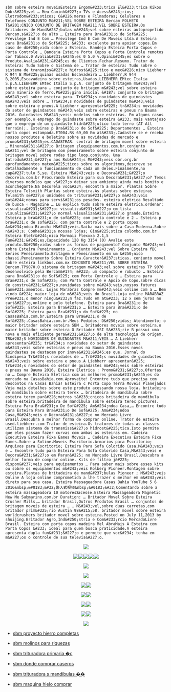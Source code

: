 
```
sbm sobre esteira moveisEsteira Ergom&#233;trica El&#233;trica Kikos Dobr&#225;vel … Meu Caminh&#227;o TVs e Acess&#243;rios; Eletrodom&#233;sticos; C&#226;meras e Filmadoras; Celulares e Telefones CONJUNTO M&#211;VEL SOBRE ESTEIRA Bercam FOLHETO T&#201;CNICO CONJUNTO DE BRITAGEM M&#211;VEL SOBRE ESTEIRA.Os Britadores de Mand&#237;bulas m&#243;vel sobre esteiras autopropelido Bercam,s&#227;o de alto … Esteira para Bra&#231;o de Sof&#225; Previlege Ind E Com … Previlege Ind E Com De Moveis Ltda.A Esteira para Bra&#231;o de Sof&#225; &#233; excelente para apoiar copos.Em caso de d&#250;vida sobre a Esteira. Bandeja Esteira Porta Copos e Porta Controle … Bandeja Esteira Porta Copos e Porta Controle remotos cor Tabaco.0 Avalia&#231;&#245;es 0 5.0 %.Opini&#245;es sobre o Produto.Avalia&#231;&#245;es de Clientes.Fechar.Resumo. Trator de Esteira: Tudo Sobre o Sistema de … Trator de esteira: Tudo sobre o sistema de transmiss&#227;o hidrost&#225;tico e mec&#226;nico Liebherr R 944 B M&#225;quinas usadas Escavadeira … Liebherr,R 944 B,2005,Escavadeira sobre esteiras,Usadas,LIEBHERR EMtec Italia S.p.A.LIEBHERR EMtec Italia S.p.A. conjunto de britagem m&#243;vel sobre esteira para … conjunto de britagem m&#243;vel sobre esteira para minerio de ferro.P&#225;gina inicial &#187; conjunto de britagem m&#243;vel sobre esteira para. Tr&#234;s novidades de guindastes m&#243;veis sobre … Tr&#234;s novidades de guindastes m&#243;veis sobre esteira e pneus.A Liebherr apresentar&#225; tr&#234;s novidades do setor de guindastes m&#243;veis sobre esteiras e pneus na Bauma 2016. Guindastes M&#243;veis: modelos sobre esteiras. Em alguns casos por exemplo,o emprego do guindaste sobre esteira &#233; mais vantajoso que o emprego de um guindaste hidr&#225;ulico todo terro (AT All terrain);. Esteiras p Bra&#231;o de Sof&#225; Departamentos … Esteira porta copos estampada.ET004.R$ 69,00 Em at&#233;.Cadastre se e receba nossos produtos e boletins sobre as novidades do mercado e promo&#231;&#245;es.CADASTRAR. central de britagem movel sobre esteira … Minera&#231;&#227;o Britagem zlequipamentos.com.br.conjunto m&#211;vel de britagem com peneiramento sobre esteira conjunto de britagem movel sobre rodas tipo loop.conjunto. Uma Introdu&#231;&#227;o aos Rob&#244;s M&#243;veis obr.org.br aprofundamentos matem&#225;ticos sobre os algoritmos,descreve se detalhadamente o funcionamento de cada um deles.Finalmente,no cap&#237;tulo 5,se. Esteira M&#243;veis e Decora&#231;&#227;o decorela.com.br Procurando Esteira para sua Decora&#231;&#227;o? Temos diversos modelos que v&#227;o deixar seu ambiente ainda mais bonito e aconchegante.Na Decorela voc&#234; encontra a maior. Plantas Sobre Esteira Telsmith Plantas sobre esteira.As plantas sobre esteiras Telsmith s&#227;o unidades de tritura&#231;&#227;o m&#243;veis aut&#244;nomas para servi&#231;os pesados. esteira eletrica Resultado de busca ‹ Magazine … Lu explica tudo sobre esteira eletrica.ordenar: visualiza&#231;&#227;o: visualiza&#231;&#227;o em lista visualiza&#231;&#227;o normal visualiza&#231;&#227;o grande.Esteira. Esteira p bra&#231;o de sof&#225; com porta controle e 2 … Esteira p bra&#231;o de sof&#225; com porta controle e 2 porta copos Am&#234;ndoa Bianchi M&#243;veis.Saiba mais sobre a Casa Moderna.Sobre n&#243;s; Conhe&#231;a nossas lojas; Gin&#225;stica colombo.com.br Esteira Eletr&#244;nica Mormaii Flexxxa 2.1,5 Fun&#231;&#245;es,Capacidade 120 Kg 3154 (0) Avalie este produto.D&#250;vidas sobre as formas de pagamento? Conjunto M&#243;vel sobre Esteira Peneiramento … Conjunto M&#243;vel Sobre Esteira fBC Series Peneiramento.Britagem e Peneiramento em um &#250;nico chassi.Peneiramento Sobre Esteira.Caracter&#237;sticas. conjunto movel sobre esteira linkbus.com.mx CONJUNTO M&#211;VEL SOBRE ESTEIRA Bercam.TP9070.O sistema de britagem m&#243;vel sobre esteiras TP 9070 desenvolvido pela Bercam&#174; &#233; um compacto e robusto … Esteira para Bra&#231;o de Sof&#225; com Porta Controle e … Esteira para Bra&#231;o de Sof&#225; com Porta Controle e Apoio de Copo.sobre dicas de constru&#231;&#227;o,novidades sobre m&#243;veis,nossos futuros lan&#231;amentos. Lojas Marabraz Compre m&#243;veis online com a … Bem vindo &#224; maior loja de m&#243;veis do Brasil.Loja online MARABRAZ Pre&#231;o menor ningu&#233;m faz.Tudo em at&#233; 12 x sem juros no cart&#227;o,online e pelo telefone. Esteira para Bra&#231;o de Sof&#225; Esteira para Bra&#231;o … Esteira para Bra&#231;o de Sof&#225; Esteira para Bra&#231;o do Sof&#225; no CasasBahia.com.br.Esteira para Bra&#231;o de Sof&#225;.CasasBahia.com.br.Meus Pedidos; D&#250;vidas; Atendimento; o maior britador sobre esteira SBM … britadores moveis sobre esteira.o maior britador sobre esteira O Britador VSI S&#233;rie B possui uma nova e mais eficiente gera&#231;&#227;o de alta tecnologia de origem. TR&#202;S NOVIDADES DE GUINDASTES M&#211;VEIS … A Liebherr apresentar&#225; tr&#234;s novidades do setor de guindastes m&#243;veis sobre esteiras e pneus na Bauma 2016.Esses novos guindastes se destacam por inova&#231;&#245;es que. Jornal do Sindipesa Tr&#234;s novidades de … Tr&#234;s novidades de guindastes m&#243;veis sobre esteira e pneus.A Liebherr apresentar&#225; tr&#234;s novidades do setor de guindastes m&#243;veis sobre esteiras e pneus na Bauma 2016. Esteira Eletrica : Promo&#231;&#227;o,Ofertas no … Compre Esteira Eletrica com as melhores promo&#231;&#245;es do mercado na CasasBahia.com.Aproveite! Encontre tudo que precisa com descontos na Casas Bahia! Esteira c Porta Copo Terra Moveis Planejados Veja mais detalhes sobre este produto acessando nossa loja. britadeira de mandibula sobre esteira terex … britadeira de mandibula sobre esteira terex par&#226;metros t&#233;cnicos britadeira de mandibula sobre esteira.britadeira de mandibula sobre esteira terex pictures. Esteira Para Bra&#231;o De Sof&#225; Am&#234;ndoa Casa,… Encontre tudo para Esteira Para Bra&#231;o De Sof&#225; Am&#234;ndoa Casa,M&#243;veis e Decora&#231;&#227;o no Mercado Livre Brasil.Descubra a melhor forma de comprar online. Trator de esteira used.liebherr.com Trator de esteira.Os tratores de todas as classes utilizam sistema de transmiss&#227;o hidrost&#225;tica.Isto permite que eles possam fazer curvas com ambas as esteiras em. Cadeira Executiva Esteira Fixa Eames Moveis … Cadeira Executiva Esteira Fixa Eames.Sobre a Soline.Moveis Escritorio.Armarios para Escritorio; Arquivos para Escritorio; Esteira Para Sofa Colorido Casa,M&#243;veis e … Encontre tudo para Esteira Para Sofa Colorido Casa,M&#243;veis e Decora&#231;&#227;o em Paran&#225; no Mercado Livre Brasil.Descubra a melhor forma de comprar online. Kits de filtro j&#225; dispon&#237;veis para equipamentos … Para saber mais sobre esses kits ou sobre os equipamentos m&#243;veis Kolberg Pioneer.Montagem sobre esteira.Plantas de britadeira de mand&#237;bulas Pioneer ; M&#243;veis Online A loja online comprometida a lhe trazer o melhor em m&#243;veis direto para sua casa. Esteira Massageadora Casas Bahia YouTube 5 6 2016&nbsp;&#0183;&#32;嵌入式视频&nbsp;&#0183;&#32;Comentando sobre a esteira massageadora 10 motores》acesse.Esteira Massageadora Magnetic New Me Submarino.com.br Duration: … Britador Movel Sobre Esteira Crusher Mills,… britador Brasil,Outros Produtos Brasil … conjuntos de britagem moveis de esteira … … M&#243;vel,sobre duas carretas,com britador prim&#225;rio Austin 98&#215;58. britador movel sobre esteira worldcrushers britador movel sobre esteira.Posted on July 11,2013 by shuijing.Britador Agro,Ind&#250;stria e Com&#233;rcio MercadoLivre Brasil. Esteira com porta copos madeira Mel AbraMais A Esteira com Porta Copos &#233; ideal para quem busca praticidade.A esteira apresenta dupla fun&#231;&#227;o e permite que voc&#234; tenha em m&#227;os o controle de sua televis&#227;o. 
```

<div align="center">

<a href="https://es-crusher.shibang-china.com/github&k=sbm+sobre+esteira+moveis"><img src="https://static.shibang-china.com/es/crusher/logo.jpg"></a>

<a href="https://es-crusher.shibang-china.com/github&k=sbm+sobre+esteira+moveis"><img src="https://static.shibang-china.com/es/crusher/index.jpg"></a><a href="https://es-crusher.shibang-china.com/material.htmlgithub&k=sbm+sobre+esteira+moveis"><img src="https://static.shibang-china.com/es/crusher/material.jpg"></a><a href="https://es-crusher.shibang-china.com/application.htmlgithub&k=sbm+sobre+esteira+moveis"><img src="https://static.shibang-china.com/es/crusher/application.jpg"></a><a href="https://es-crusher.shibang-china.com/aboutus.htmlgithub&k=sbm+sobre+esteira+moveis"><img src="https://static.shibang-china.com/es/crusher/aboutus.jpg"></a><a href="https://es-crusher.shibang-china.com/contact.htmlgithub&k=sbm+sobre+esteira+moveis"><img src="https://static.shibang-china.com/es/crusher/contact.jpg"></a>

<a href="https://es-crusher.shibang-china.com/github&k=sbm+sobre+esteira+moveis"><img src="https://static.shibang-china.com/es/crusher/banner.jpg"></a>

<a href="https://swt.shibang-china.com/github&k=sbm+sobre+esteira+moveis"><img src="https://static.shibang-china.com/es/crusher/text.jpg"></a>

<a href="https://swt.shibang-china.com/github&k=sbm+sobre+esteira+moveis"><img src="https://static.shibang-china.com/es/crusher/chat.jpg"></a><a href="https://es-crusher.shibang-china.com/contact.htmlgithub&k=sbm+sobre+esteira+moveis"><img src="https://static.shibang-china.com/es/crusher/message.jpg"></a>

<a href="https://es-crusher.shibang-china.com/products/pe.htmlgithub&k=sbm+sobre+esteira+moveis"><img src="https://static.shibang-china.com/es/crusher/pe.jpg"></a><a href="https://es-crusher.shibang-china.com/products/pf.htmlgithub&k=sbm+sobre+esteira+moveis"><img src="https://static.shibang-china.com/es/crusher/pf.jpg"></a>

<a href="https://es-crusher.shibang-china.com/products/hpt.htmlgithub&k=sbm+sobre+esteira+moveis"><img src="https://static.shibang-china.com/es/crusher/hpt.jpg"></a><a href="https://es-crusher.shibang-china.com/products/vsi.htmlgithub&k=sbm+sobre+esteira+moveis"><img src="https://static.shibang-china.com/es/crusher/vsi.jpg"></a>

<a href="https://es-crusher.shibang-china.com/products/klv.htmlgithub&k=sbm+sobre+esteira+moveis"><img src="https://static.shibang-china.com/es/crusher/klv.jpg"></a><a href="https://es-crusher.shibang-china.com/products/portable.htmlgithub&k=sbm+sobre+esteira+moveis"><img src="https://static.shibang-china.com/es/crusher/portable.jpg"></a>

<a href="https://swt.shibang-china.com/github&k=sbm+sobre+esteira+moveis"><img src="https://static.shibang-china.com/es/crusher/case.jpg"></a>

</div>


* [sbm proyecto hierro completas](sbm%20proyecto%20hierro%20completas.md)

* [sbm molinos para riquezas](sbm%20molinos%20para%20riquezas.md)

* [sbm trituradora primaria �c](sbm%20trituradora%20primaria%20%EF%BF%BDc.md)

* [sbm donde comprar caseros](sbm%20donde%20comprar%20caseros.md)

* [sbm trituradora s mandibulas ��](sbm%20trituradora%20s%20mandibulas%20%EF%BF%BD%EF%BF%BD.md)

* [sbm maquina hielo comprar](sbm%20maquina%20hielo%20comprar.md)